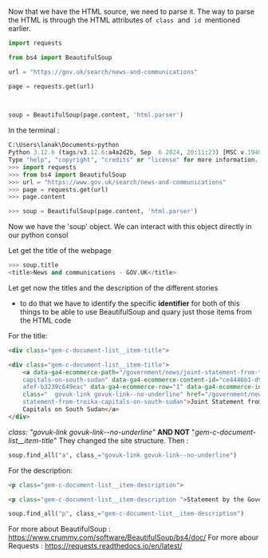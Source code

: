
Now that we have the HTML source, we need to parse it. The way to parse the HTML is through the HTML attributes of  `class`  and  `id`  mentioned earlier.

```python
import requests

from bs4 import BeautifulSoup

url = "https://gov.uk/search/news-and-communications"

page = requests.get(url)

  

soup = BeautifulSoup(page.content, 'html.parser')
```

In the terminal :
```python
C:\Users\lanak\Documents>python
Python 3.12.6 (tags/v3.12.6:a4a2d2b, Sep  6 2024, 20:11:23) [MSC v.1940 64 bit (AMD64)] on win32
Type "help", "copyright", "credits" or "license" for more information.
>>> import requests
>>> from bs4 import BeautifulSoup
>>> url = "https://www.gov.uk/search/news-and-communications"
>>> page = requests.get(url)
>>> page.content
```


```python
>>> soup = BeautifulSoup(page.content, 'html.parser')
```
Now we have the 'soup' object. We can interact with this object directly in our python consol 

Let get the title of the webpage

```python
>>> soup.title
<title>News and communications - GOV.UK</title>
```

Let get now the titles and the description of the different stories
- to do that we have to identify the specific **identifier** for both of this things to be able to use BeautifulSoup and quary just those items from the HTML code

For the title: 
```html
<div class="gem-c-document-list__item-title">    
```

          

```html
<div class="gem-c-document-list__item-title">          
	<a data-ga4-ecommerce-path="/government/news/joint-statement-from-troika-
	capitals-on-south-sudan" data-ga4-ecommerce-content-id="ce4446b1-d96b-44c1-
	afef-b3239c649eac" data-ga4-ecommerce-row="1" data-ga4-ecommerce-index="1" 
	class="  govuk-link govuk-link--no-underline" href="/government/news/joint-
	statement-from-troika-capitals-on-south-sudan">Joint Statement from Troika 
	Capitals on South Sudan</a>
</div>
```

*class: "govuk-link govuk-link--no-underline"* **AND NOT** "*gem-c-document-list__item-title*"
They changed the site structure. Then : 

```python
soup.find_all("a", class_="govuk-link govuk-link--no-underline")
```

For the description:
```html
<p class="gem-c-document-list__item-description">
```

```html
<p class="gem-c-document-list__item-description ">Statement by the Governments of Norway, the United Kingdom and the United States on the announcement by South Sudan’s leaders of an extension of the country's transitional period.</p>
```

```python
soup.find_all("p", class_="gem-c-document-list__item-description")
```

For more about BeautifulSoup : https://www.crummy.com/software/BeautifulSoup/bs4/doc/
For more abour Requests : https://requests.readthedocs.io/en/latest/
